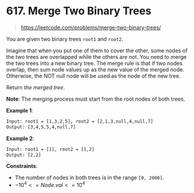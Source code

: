 # 617. Merge Two Binary Trees

> <https://leetcode.com/problems/merge-two-binary-trees/>

You are given two binary trees `root1` and `root2`.

Imagine that when you put one of them to cover the other, some nodes of the two
trees are overlapped while the others are not. You need to merge the two trees
into a new binary tree. The merge rule is that if two nodes overlap, then sum
node values up as the new value of the merged node. Otherwise, the NOT null
node will be used as the node of the new tree.

Return *the merged tree*.

**Note**: The merging process must start from the root nodes of both trees.

**Example 1**:

```txt
Input: root1 = [1,3,2,5], root2 = [2,1,3,null,4,null,7]
Output: [3,4,5,5,4,null,7]
```

**Example 2**:

```txt
Input: root1 = [1], root2 = [1,2]
Output: [2,2]
```

**Constraints**:

- The number of nodes in both trees is in the range `[0, 2000]`.
- $-10^4 <= Node.val <= 10^4$
